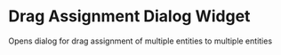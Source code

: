 # Drag Assignment Dialog Widget
Opens dialog for drag assignment of multiple entities to multiple entities